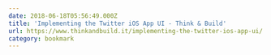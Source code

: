 ```yaml
---
date: 2018-06-18T05:56:49.000Z
title: 'Implementing the Twitter iOS App UI - Think & Build'
url: https://www.thinkandbuild.it/implementing-the-twitter-ios-app-ui/
category: bookmark
---
```

